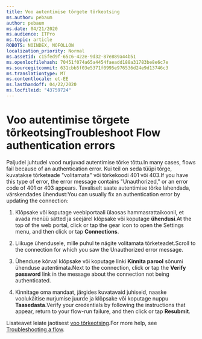 ```yaml
---
title: Voo autentimise tõrgete tõrkeotsing
ms.author: pebaum
author: pebaum
ms.date: 04/21/2020
ms.audience: ITPro
ms.topic: article
ROBOTS: NOINDEX, NOFOLLOW
localization_priority: Normal
ms.assetid: c15fed9f-65c6-422e-9d32-87e889a44b51
ms.openlocfilehash: 70451f074a65a4454faeadd188a31783be8e6c7e
ms.sourcegitcommit: 631cbb5f03e5371f0995e976536d24e9d13746c3
ms.translationtype: MT
ms.contentlocale: et-EE
ms.lasthandoff: 04/22/2020
ms.locfileid: "43759724"
---
```

# <a name="troubleshoot-flow-authentication-errors"></a><span data-ttu-id="b8c7a-102">Voo autentimise tõrgete tõrkeotsing</span><span class="sxs-lookup"><span data-stu-id="b8c7a-102">Troubleshoot Flow authentication errors</span></span>

<span data-ttu-id="b8c7a-103">Paljudel juhtudel vood nurjuvad autentimise tõrke tõttu.</span><span class="sxs-lookup"><span data-stu-id="b8c7a-103">In many cases, flows fail because of an authentication error.</span></span> <span data-ttu-id="b8c7a-104">Kui teil on seda tüüpi tõrge, kuvatakse tõrketeade "volitamata" või tõrkekoodi 401 või 403.</span><span class="sxs-lookup"><span data-stu-id="b8c7a-104">If you have this type of error, the error message contains "Unauthorized," or an error code of 401 or 403 appears.</span></span> <span data-ttu-id="b8c7a-105">Tavaliselt saate autentimise tõrke lahendada, värskendades ühendust:</span><span class="sxs-lookup"><span data-stu-id="b8c7a-105">You can usually fix an authentication error by updating the connection:</span></span>
  
1. <span data-ttu-id="b8c7a-106">Klõpsake või koputage veebiportaali ülaosas hammasrattaikoonil, et avada menüü sätted ja seejärel klõpsake või koputage **ühendusi**.</span><span class="sxs-lookup"><span data-stu-id="b8c7a-106">At the top of the web portal, click or tap the gear icon to open the Settings menu, and then click or tap **Connections**.</span></span>
    
2. <span data-ttu-id="b8c7a-107">Liikuge ühendusele, mille puhul te nägite volitamata tõrketeadet.</span><span class="sxs-lookup"><span data-stu-id="b8c7a-107">Scroll to the connection for which you saw the Unauthorized error message.</span></span>
    
3. <span data-ttu-id="b8c7a-108">Ühenduse kõrval klõpsake või koputage linki **Kinnita parool** sõnumi ühenduse autentimata.</span><span class="sxs-lookup"><span data-stu-id="b8c7a-108">Next to the connection, click or tap the **Verify password** link in the message about the connection not being authenticated.</span></span> 
    
4. <span data-ttu-id="b8c7a-109">Kinnitage oma mandaat, järgides kuvatavaid juhiseid, naaske voolukäitise nurjumise juurde ja klõpsake või koputage nuppu **Taasedasta**.</span><span class="sxs-lookup"><span data-stu-id="b8c7a-109">Verify your credentials by following the instructions that appear, return to your flow-run failure, and then click or tap **Resubmit**.</span></span>
    
<span data-ttu-id="b8c7a-110">Lisateavet leiate jaotisest [voo tõrkeotsing](https://go.microsoft.com/fwlink/?linkid=872110).</span><span class="sxs-lookup"><span data-stu-id="b8c7a-110">For more help, see [Troubleshooting a flow](https://go.microsoft.com/fwlink/?linkid=872110).</span></span>
  

